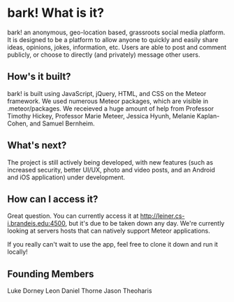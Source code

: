 # bark! What is it?
bark! an anonymous, geo-location based, grassroots social media platform. It is designed to be a platform to allow anyone to quickly and easily share ideas, opinions, jokes, information, etc. Users are able to post and comment publicly, or choose to directly (and privately) message other users. 

## How's it built?
bark! is built using JavaScript, jQuery, HTML, and CSS on the Meteor framework. We used numerous Meteor packages, which are visible in .meteor/packages. We receieved a huge amount of help from Professor Timothy Hickey, Professor Marie Meteer, Jessica Hyunh, Melanie Kaplan-Cohen, and Samuel Bernheim.

## What's next?
The project is still actively being developed, with new features (such as increased security, better UI/UX, photo and video posts, and an Android and iOS application) under development. 

## How can I access it?
Great question. You can currently access it at http://leiner.cs-i.brandeis.edu:4500, but it's due to be taken down any day. We're currently looking at servers hosts that can natively support Meteor applications.

If you really can't wait to use the app, feel free to clone it down and run it locally!

## Founding Members
Luke Dorney
Leon Daniel Thorne
Jason Theoharis
